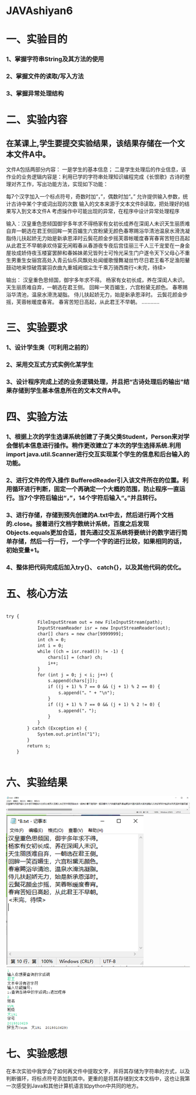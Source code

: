 # JAVAshiyan6
# 一、实验目的
  ### 1、掌握字符串String及其方法的使用
  ### 2、掌握文件的读取/写入方法
  ### 3、掌握异常处理结构

# 二、实验内容
  ## 在某课上,学生要提交实验结果，该结果存储在一个文本文件A中。
文件A包括两部分内容：
一是学生的基本信息；
二是学生处理后的作业信息，该作业的业务逻辑内容是：利用已学的字符串处理知识编程完成《长恨歌》古诗的整理对齐工作，写出功能方法，实现如下功能：

每7个汉字加入一个标点符号，奇数时加“，”，偶数时加“。”
允许提供输入参数，统计古诗中某个字或词出现的次数
输入的文本来源于文本文件B读取，把处理好的结果写入到文本文件A
考虑操作中可能出现的异常，在程序中设计异常处理程序

输入：汉皇重色思倾国御宇多年求不得杨家有女初长成养在深闺人未识天生丽质难自弃一朝选在君王侧回眸一笑百媚生六宫粉黛无颜色春寒赐浴华清池温泉水滑洗凝脂侍儿扶起娇无力始是新承恩泽时云鬓花颜金步摇芙蓉帐暖度春宵春宵苦短日高起从此君王不早朝承欢侍宴无闲暇春从春游夜专夜后宫佳丽三千人三千宠爱在一身金屋妆成娇侍夜玉楼宴罢醉和春姊妹弟兄皆列士可怜光采生门户遂令天下父母心不重生男重生女骊宫高处入青云仙乐风飘处处闻缓歌慢舞凝丝竹尽日君王看不足渔阳鼙鼓动地来惊破霓裳羽衣曲九重城阙烟尘生千乘万骑西南行<未完，待续>

输出：
汉皇重色思倾国，御宇多年求不得。
杨家有女初长成，养在深闺人未识。
天生丽质难自弃，一朝选在君王侧。
回眸一笑百媚生，六宫粉黛无颜色。
春寒赐浴华清池，温泉水滑洗凝脂。
侍儿扶起娇无力，始是新承恩泽时。
云鬓花颜金步摇，芙蓉帐暖度春宵。
春宵苦短日高起，从此君王不早朝。
…………

                

# 三、实验要求
  ### 1、设计学生类（可利用之前的）
  ### 2、采用交互式方式实例化某学生
  ### 3、设计程序完成上述的业务逻辑处理，并且把“古诗处理后的输出”结果存储到学生基本信息所在的文本文件A中。

# 四、实验方法
  ### 1、根据上次的学生选课系统创建了子类父类Student，Person来对学会僧机本信息进行操作。稍作更改建立了本次的学生选择系统.利用import java.util.Scanner进行交互实现某个学生的信息和后台输入的功能。
  ### 2、进行文件的传入操作 BufferedReader引入该文件所在的位置。利用循环进行判断，固定一个再确定一个大概的范围，防止程序一直运行。当7个字符后输出“，”，14个字符后输入“。”并且转行。
  ### 3、进行存储，存储到预先创建的A.txt中去，然后进行两个文档的.close。接着进行文档字数统计系统，百度之后发现Objects.equals更加合适，首先通过交互系统将要统计的数字进行简单存储，然后一行一行，一个字一个字的进行比较，如果相同的话，初始变量+1。
  ### 4、整体把代码完成后加入try{}、 catch{}，以及其他代码的优化。

# 五、核心方法
``` 

try {
            FileInputStream out = new FileInputStream(path);
            InputStreamReader isr = new InputStreamReader(out);
            char[] chars = new char[9999999];
            int ch = 0;
            int i = 0;
            while ((ch = isr.read()) != -1) {
                chars[i] = (char) ch;
                i++;
            }
            for (int j = 0; j < i; j++) {
                s.append(chars[j]);
                if ((j + 1) % 7 == 0 && (j + 1) % 2 == 0) {
                    s.append("。" + "\n");
                }
                if ((j + 1) % 7 == 0 && (j + 1) % 2 != 0) {
                    s.append("，");
                }
            }
        } catch (Exception e) {
            System.out.println("1");
        }
        return s;
    }


```

# 六、实验结果

![结果](https://github.com/3256268435/JAVAshiyan6/blob/main/A.png)
![结果](https://github.com/3256268435/JAVAshiyan6/blob/main/B.png)
![结果](https://github.com/3256268435/JAVAshiyan6/blob/main/%E7%BB%93%E6%9E%9C%20(2).png)

# 七、实验感想
在本次实验中我学会了如何再文件中提取文字，并将其存储为字符串的方式，以及判断循环，将标点符号添加到其中。更重的是将其存储到文本文档中，这也让我第一次感受到Java和其他计算机语言如python中共同的地方。
